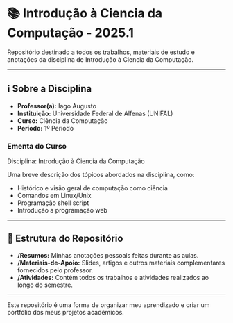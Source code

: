 # 📚 Introdução à Ciencia da Computação - 2025.1

Repositório destinado a todos os trabalhos, materiais de estudo e anotações da disciplina de Introdução à Ciencia da Computação.

---

## ℹ️ Sobre a Disciplina

- **Professor(a):** Iago Augusto
- **Instituição:** Universidade Federal de Alfenas (UNIFAL)
- **Curso:** Ciência da Computação
- **Período:** 1º Período

### Ementa do Curso
Disciplina: Introdução à Ciencia da Computação

Uma breve descrição dos tópicos abordados na disciplina, como:
- Histórico e visão geral de computação como ciência
- Comandos em Linux/Unix
- Programação shell script
- Introdução a programação web

---

## 📂 Estrutura do Repositório

- **/Resumos:** Minhas anotações pessoais feitas durante as aulas.
- **/Materiais-de-Apoio:** Slides, artigos e outros materiais complementares fornecidos pelo professor.
- **/Atividades:** Contém todos os trabalhos e atividades realizados ao longo do semestre.

---

Este repositório é uma forma de organizar meu aprendizado e criar um portfólio dos meus projetos acadêmicos.
